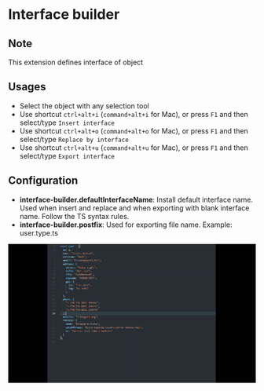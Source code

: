 # Interface builder

## Note
This extension defines interface of object

## Usages
* Select the object with any selection tool
* Use shortcut `ctrl+alt+i` (`command+alt+i` for Mac), or press `F1` and then select/type `Insert interface`
* Use shortcut `ctrl+alt+o` (`command+alt+o` for Mac), or press `F1` and then select/type `Replace by interface`
* Use shortcut `ctrl+alt+u` (`command+alt+u` for Mac), or press `F1` and then select/type `Export interface`

## Configuration
* **interface-builder.defaultInterfaceName**: Install default interface name. Used when insert and replace and when exporting with blank interface name. Follow the TS syntax rules.
* **interface-builder.postfix**: Used for exporting file name. Example: user.type.ts

![Usage](images/usage.gif)
